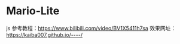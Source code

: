 # Mario-Lite
js
参考教程：https://www.bilibili.com/video/BV1X5411h7sa
效果网址：https://kaiba007.github.io/----/
